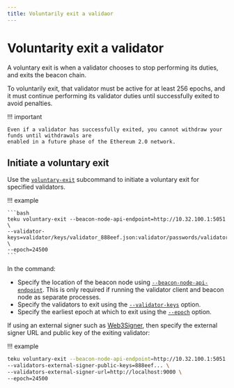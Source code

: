 ```yaml
---
title: Voluntarily exit a validaor
---
```


# Voluntarity exit a validator

A voluntary exit is when a validator chooses to stop performing its duties, and exits the beacon
chain.

To voluntarily exit, that validator must be active for at least 256 epochs, and it
must continue performing its validator duties until successfully exited to avoid penalties.

!!! important

    Even if a validator has successfully exited, you cannot withdraw your funds until withdrawals are
    enabled in a future phase of the Ethereum 2.0 network.

## Initiate a voluntary exit

Use the [`voluntary-exit`](../Reference/CLI/Subcommands/Voluntary-Exit.md) subcommand to initiate
a voluntary exit for specified validators.

!!! example

    ```bash
    teku voluntary-exit --beacon-node-api-endpoint=http://10.32.100.1:5051 \
    --validator-keys=validator/keys/validator_888eef.json:validator/passwords/validator_888eef.txt \
    --epoch=24500
    ```

In the command:

* Specify the location of the beacon node using
    [`--beacon-node-api-endpoint`](../Reference/CLI/Subcommands/Voluntary-Exit.md#beacon-node-api-endpoint).
    This is only required if running the validator client and beacon node as separate processes.
* Specify the validators to exit using the
   [`--validator-keys`](../Reference/CLI/Subcommands/Voluntary-Exit.md#validator-keys) option.
* Specify the earliest epoch at which to exit using the [`--epoch`](../Reference/CLI/Subcommands/Voluntary-Exit.md#epoch)
    option.

If using an external signer such as [Web3Signer], then specify the external signer URL and
public key of the exiting validator:

!!! example

   ```bash
   teku voluntary-exit --beacon-node-api-endpoint=http://10.32.100.1:5051 \
   --validators-external-signer-public-keys=888eef... \
   --validators-external-signer-url=http://localhost:9000 \
   --epoch=24500
   ```

<!-- links -->
[Web3Signer]: https://docs.web3signer.consensys.net/en/latest/
